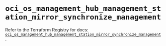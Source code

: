 # `oci_os_management_hub_management_station_mirror_synchronize_management`

Refer to the Terraform Registry for docs: [`oci_os_management_hub_management_station_mirror_synchronize_management`](https://registry.terraform.io/providers/hashicorp/oci/7.19.0/docs/resources/os_management_hub_management_station_mirror_synchronize_management).
